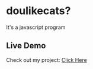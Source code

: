 # doulikecats?
It's a javascript program
## Live Demo
Check out my project: [Click Here](https://aswathi-biju.github.io/doulikecats-/)
